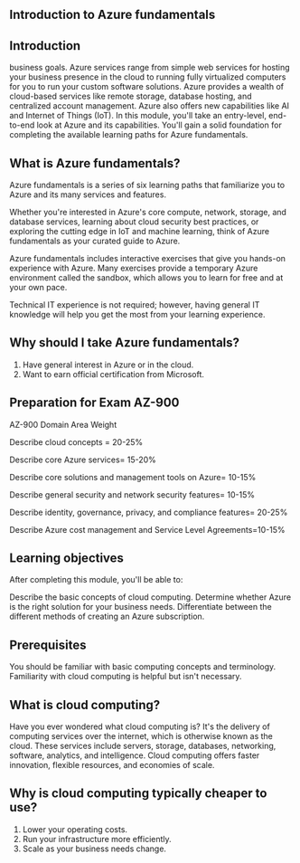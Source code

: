 ## Introduction to Azure fundamentals 
## Introduction
business goals. Azure services range from simple web services for hosting your business presence in the cloud to running fully virtualized computers for you to run your custom software solutions. Azure provides a wealth of cloud-based services like remote storage, database hosting, and centralized account management. Azure also offers new capabilities like AI and Internet of Things (IoT).
In this module, you'll take an entry-level, end-to-end look at Azure and its capabilities. You'll gain a solid foundation for completing the available learning paths for Azure fundamentals.

## What is Azure fundamentals?
Azure fundamentals is a series of six learning paths that familiarize you to Azure and its many services and features.

Whether you're interested in Azure's core compute, network, storage, and database services, learning about cloud security best practices, or exploring the cutting edge in IoT and machine learning, think of Azure fundamentals as your curated guide to Azure.

Azure fundamentals includes interactive exercises that give you hands-on experience with Azure. Many exercises provide a temporary Azure environment called the sandbox, which allows you to learn for free and at your own pace.

Technical IT experience is not required; however, having general IT knowledge will help you get the most from your learning experience.

## Why should I take Azure fundamentals?
1. Have general interest in Azure or in the cloud.
2. Want to earn official certification from Microsoft.

## Preparation for Exam AZ-900
AZ-900 Domain Area  Weight

Describe cloud concepts = 20-25%

Describe core Azure services= 15-20%

Describe core solutions and management tools on Azure= 10-15%

Describe general security and network security features= 10-15%

Describe identity, governance, privacy, and compliance features= 20-25%

Describe Azure cost management and Service Level Agreements=10-15%

## Learning objectives
After completing this module, you'll be able to:

Describe the basic concepts of cloud computing.
Determine whether Azure is the right solution for your business needs.
Differentiate between the different methods of creating an Azure subscription.

## Prerequisites
You should be familiar with basic computing concepts and terminology.
Familiarity with cloud computing is helpful but isn't necessary.

## What is cloud computing?
Have you ever wondered what cloud computing is? It's the delivery of computing services over the internet, which is otherwise known as the cloud. These services include servers, storage, databases, networking, software, analytics, and intelligence. Cloud computing offers faster innovation, flexible resources, and economies of scale.

## Why is cloud computing typically cheaper to use?
1. Lower your operating costs.
2. Run your infrastructure more efficiently.
3. Scale as your business needs change.


